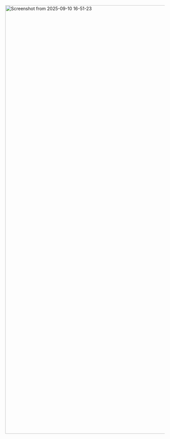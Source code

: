 
<img width="1149" height="1354" alt="Screenshot from 2025-09-10 16-51-23" src="https://github.com/user-attachments/assets/36a8e380-0f47-486a-aefb-672db47d8b38" />
